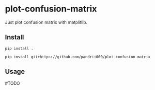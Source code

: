 # plot-confusion-matrix
Just plot confusion matrix with matplitlib.

## Install

`pip install .`

`pip install git+https://github.com/pandrii000/plot-confusion-matrix`

## Usage

#TODO

